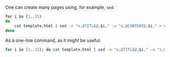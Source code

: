 One can create many pages using, for example, `sed`:

```bash
for i in {1..15}
do
    cat template.html | sed -e "s,@TITLE@,$i," -e "s,@CONTENT@,$i," > $i.html
done
```

As a one-line command, as it might be useful:
```bash
for i in {1..15}; do cat template.html | sed -e "s,@TITLE@,$i," -e "s,@CONTENT@,$i," > $i.html; done
```